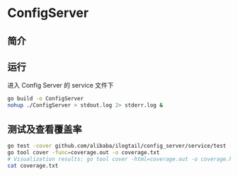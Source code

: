# ConfigServer

## 简介

## 运行

进入 Config Server 的 service 文件下

``` bash
go build -o ConfigServer
nohup ./ConfigServer > stdout.log 2> stderr.log &
```

## 测试及查看覆盖率

```bash
go test -cover github.com/alibaba/ilogtail/config_server/service/test -coverpkg github.com/alibaba/ilogtail/config_server/service/... -coverprofile coverage.out -v
go tool cover -func=coverage.out -o coverage.txt
# Visualization results: go tool cover -html=coverage.out -o coverage.html
cat coverage.txt
```

